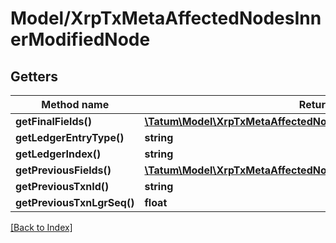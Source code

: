 # Model/XrpTxMetaAffectedNodesInnerModifiedNode

## Getters

Method name | Return type | Description | Notes
------------ | ------------- | ------------- | -------------
**getFinalFields()** | [**\Tatum\Model\XrpTxMetaAffectedNodesInnerModifiedNodeFinalFields**](XrpTxMetaAffectedNodesInnerModifiedNodeFinalFields.md) |  | [optional]
**getLedgerEntryType()** | **string** |  | [optional]
**getLedgerIndex()** | **string** |  | [optional]
**getPreviousFields()** | [**\Tatum\Model\XrpTxMetaAffectedNodesInnerModifiedNodePreviousFields**](XrpTxMetaAffectedNodesInnerModifiedNodePreviousFields.md) |  | [optional]
**getPreviousTxnId()** | **string** |  | [optional]
**getPreviousTxnLgrSeq()** | **float** |  | [optional]

[[Back to Index]](../index.md)
